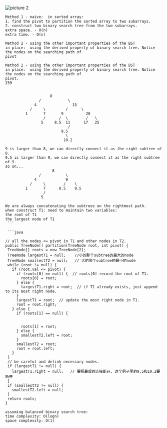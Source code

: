 
![picture 2](https://i.loli.net/2021/10/25/ojBKRSUwhTbI8LE.png)  


```
Method‌ ‌1‌ ‌-‌ ‌naive:‌  ‌in‌ ‌sorted‌ ‌array:‌ ‌
1.‌ ‌find‌ ‌the‌ ‌pivot‌ ‌to‌ ‌partition‌ ‌the‌ ‌sorted‌ ‌array‌ ‌to‌ ‌two‌ ‌subarrays.‌ ‌
2.‌ ‌construct‌ ‌two‌ ‌binary‌ ‌search‌ ‌tree‌ ‌from‌ ‌the‌ ‌two‌ ‌subarrays.‌ ‌
extra‌ ‌space.‌ ‌-‌ ‌O(n)‌ ‌
extra‌ ‌time.‌ ‌-‌ ‌O(n)‌ ‌
 ‌
Method‌ ‌2‌ ‌-‌ ‌using‌ ‌the‌ ‌other‌ ‌important‌ ‌properties‌ ‌of‌ ‌the‌ ‌BST‌ ‌
in‌ ‌place:‌  ‌using‌ ‌the‌ ‌derived‌ ‌property‌ ‌of‌ ‌binary‌ ‌search‌ ‌tree.‌ ‌Notice‌ ‌the‌ ‌nodes‌ ‌on‌ ‌the‌ ‌searching‌ ‌path‌ ‌of‌ ‌
pivot
```




```
Method‌ ‌2‌ ‌-‌ ‌using‌ ‌the‌ ‌other‌ ‌important‌ ‌properties‌ ‌of‌ ‌the‌ ‌BST‌ ‌
in‌ ‌place:‌  ‌using‌ ‌the‌ ‌derived‌ ‌property‌ ‌of‌ ‌binary‌ ‌search‌ ‌tree.‌ ‌Notice‌ ‌the‌ ‌nodes‌ ‌on‌ ‌the‌ ‌searching‌ ‌path‌ ‌of‌ ‌
pivot.‌ ‌
259‌ ‌
 ‌
 ‌
                  ‌  ‌‌8‌ ‌
               ‌/‌            ‌\‌ ‌
       ‌      ‌4‌ ‌               ‌‌15‌ ‌
           ‌/‌     ‌\‌         ‌/‌      ‌\‌ ‌
       ‌  ‌1‌       ‌7‌ ‌     ‌ ‌‌9‌ ‌ ‌       ‌ ‌20‌ ‌
                 ‌/‌      ‌/‌  ‌\‌        ‌/‌   ‌\‌ ‌
               ‌ ‌5‌ ‌    ‌‌8.5‌‌  ‌‌11‌‌      ‌17‌   ‌25‌ ‌
                            ‌/‌ ‌
                        ‌ ‌9.5‌ ‌
‌                           ‌\‌ ‌ 
‌                          ‌10.2‌ ‌
 ‌
9‌ ‌is‌ ‌larger‌ ‌than‌ ‌8,‌ ‌we‌ ‌can‌ ‌directly‌ ‌connect‌ ‌it‌ ‌as‌ ‌the‌ ‌right‌ ‌subtree‌ ‌of‌ ‌8.‌ ‌
9.5‌ ‌is‌ ‌larger‌ ‌than‌ ‌9,‌ ‌we‌ ‌can‌ ‌directly‌ ‌connect‌ ‌it‌ ‌as‌ ‌the‌ ‌right‌ ‌subtree‌ ‌of‌ ‌9.‌ ‌
so‌ ‌on...‌ ‌
                  ‌  ‌ 8‌ ‌
               ‌/‌           ‌\‌ ‌
       ‌      ‌4‌ ‌          ‌  ‌‌9‌ ‌
           ‌/‌     ‌\‌        ‌/‌    ‌\‌ ‌ ‌
       ‌  ‌1‌       ‌7‌ ‌     ‌‌8.5‌   ‌ ‌9.5‌ ‌
                 ‌/‌ ‌ ‌
               ‌ ‌5‌ ‌
 ‌
We‌ ‌are‌ ‌always‌ ‌concatenating‌ ‌the‌ ‌subtrees‌ ‌on‌ ‌the‌ ‌rightmost‌ ‌path.‌ ‌
when‌ ‌construct‌ ‌T1:‌ ‌need‌ ‌to‌ ‌maintain‌ ‌two‌ ‌variables:‌ ‌
the‌ ‌root‌ ‌of‌ ‌T1‌ ‌
the‌ ‌largest‌ ‌node‌ ‌of‌ ‌T1‌ ‌
 ‌```

 ```java
 ‌
//‌ ‌all‌ ‌the‌ ‌nodes‌ ‌<=‌ ‌pivot‌ ‌in‌ ‌T1‌ ‌and‌ ‌other‌ ‌nodes‌ ‌in‌ ‌T2.‌ ‌
public‌ ‌TreeNode[]‌ ‌partition(TreeNode‌ ‌root,‌ ‌int‌ ‌pivot)‌ ‌{‌ ‌
 ‌TreeNode[]‌ ‌roots‌ ‌=‌ ‌new‌ ‌TreeNode[2];‌ ‌
 ‌TreeNode‌ ‌largestT1‌ ‌=‌ ‌null;‌ ‌   //小的那个subtree的最大的node
 ‌TreeNode‌ ‌smallestT2‌ ‌=‌ ‌null;‌ ‌  // 大的那个subtree的最小的node
 ‌while‌ ‌(root‌ ‌!=‌ ‌null)‌ ‌{‌ ‌
   ‌if‌ ‌(root.val‌ ‌<=‌ ‌pivot)‌ ‌{‌ ‌
     ‌if‌ ‌(roots[0]‌ ‌==‌ ‌null)‌ ‌{‌  ‌//‌ ‌roots[0]‌ ‌record‌ ‌the‌ ‌root‌ ‌of‌ ‌T1.‌ ‌
       ‌roots[0]‌ ‌=‌ ‌root;‌ ‌
     ‌}‌ ‌else‌ ‌{‌ ‌
       ‌largestT1.right‌ ‌=‌ ‌root;‌  ‌//‌ ‌if‌ ‌T1‌ ‌already‌ ‌exists,‌ ‌just‌ ‌append‌ ‌to‌ ‌its‌ ‌most‌ ‌right‌ ‌node.‌ ‌
     ‌}‌ ‌
     ‌largestT1‌ ‌=‌ ‌root;‌  ‌//‌ ‌update‌ ‌the‌ ‌most‌ ‌right‌ ‌node‌ ‌in‌ ‌T1.‌ ‌
     ‌root‌ ‌=‌ ‌root.right;‌ ‌
   ‌}‌ ‌else‌ ‌{‌ ‌
     ‌if‌ ‌(roots[1]‌ ‌==‌ ‌null)‌ ‌{‌ ‌

 ‌
       ‌roots[1]‌ ‌=‌ ‌root;‌ ‌
     ‌}‌ ‌else‌ ‌{‌ ‌
       ‌smallestT2.left‌ ‌=‌ ‌root;‌ ‌
     ‌}‌ ‌
     ‌smallestT2‌ ‌=‌ ‌root;‌ ‌
     ‌root‌ ‌=‌ ‌root.left;‌ ‌
   ‌}‌ ‌
 ‌}‌ ‌
 ‌//‌ ‌be‌ ‌careful‌ ‌and‌ ‌delink‌ ‌necessary‌ ‌nodes.‌ ‌
 ‌if‌ ‌(largestT1‌ ‌!=‌ ‌null)‌ ‌{‌ ‌
   ‌largestT1.right‌ ‌=‌ ‌null;‌ ‌  // 要把最后的连接断开, 这个例子里的9.5和10.2要断开
 ‌}‌ ‌
 ‌if‌ ‌(smallestT2‌ ‌!=‌ ‌null)‌ ‌{‌ ‌
   ‌smallestT2.left‌ ‌=‌ ‌null;‌ ‌
 ‌}‌ ‌
 ‌return‌ ‌roots;‌ ‌
}‌ ‌
 ‌
assuming‌ ‌balanced‌ ‌binary‌ ‌search‌ ‌tree:‌ ‌
time‌ ‌complexity:‌ ‌O(logn)‌ ‌
space‌ ‌complexity:‌ ‌O(1)‌ ‌
 ‌

```